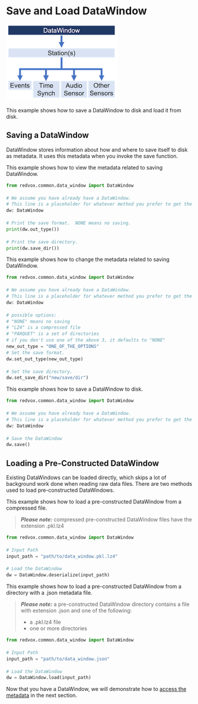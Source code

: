 # Save and Load DataWindow

![](../img/dw_fc_dw.png)

This example shows how to save a DataWindow to disk and load it from disk.

## Saving a DataWindow

DataWindow stores information about how and where to save itself to disk as metadata.  It uses this metadata when 
you invoke the save function.

This example shows how to view the metadata related to saving DataWindow.

```python
from redvox.common.data_window import DataWindow

# We assume you have already have a DataWindow.
# This line is a placeholder for whatever method you prefer to get the DataWindow you want to save.
dw: DataWindow

# Print the save format.  NONE means no saving.
print(dw.out_type())

# Print the save directory.
print(dw.save_dir())
```

This example shows how to change the metadata related to saving DataWindow.

```python
from redvox.common.data_window import DataWindow

# We assume you have already have a DataWindow.
# This line is a placeholder for whatever method you prefer to get the DataWindow you want to save.
dw: DataWindow

# possible options: 
# "NONE" means no saving
# "LZ4" is a compressed file
# "PARQUET" is a set of directories
# if you don't use one of the above 3, it defaults to "NONE"
new_out_type = "ONE_OF_THE_OPTIONS"
# Set the save format.
dw.set_out_type(new_out_type)

# Set the save directory.
dw.set_save_dir("new/save/dir")
```

This example shows how to save a DataWindow to disk.

```python
from redvox.common.data_window import DataWindow

# We assume you have already have a DataWindow.
# This line is a placeholder for whatever method you prefer to get the DataWindow you want to save.
dw: DataWindow

# Save the DataWindow
dw.save()
```

## Loading a Pre-Constructed DataWindow

Existing DataWindows can be loaded directly, which skips a lot of background work done when reading raw data files.
There are two methods used to load pre-constructed DataWindows.

This example shows how to load a pre-constructed DataWindow from a compressed file.

> **_Please note:_** compressed pre-constructed DataWindow files have the extension .pkl.lz4

```python
from redvox.common.data_window import DataWindow

# Input Path
input_path = "path/to/data_window.pkl.lz4"

# Load the DataWindow
dw = DataWindow.deserialize(input_path)
```

This example shows how to load a pre-constructed DataWindow from a directory with a .json metadata file.

> **_Please note:_** a pre-constructed DataWindow directory contains a file with extension .json and one of the 
> following: 
> * a .pkl.lz4 file
> * one or more directories

```python
from redvox.common.data_window import DataWindow

# Input Path
input_path = "path/to/data_window.json"

# Load the DataWindow
dw = DataWindow.load(input_path)
```

Now that you have a DataWindow, we will demonstrate how to [access the metadata](01_data_window_metadata.md) in the
next section.
